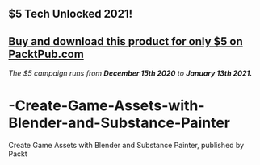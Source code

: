 ## $5 Tech Unlocked 2021!
[Buy and download this product for only $5 on PacktPub.com](https://www.packtpub.com/)
-----
*The $5 campaign         runs from __December 15th 2020__ to __January 13th 2021.__*

# -Create-Game-Assets-with-Blender-and-Substance-Painter
Create Game Assets with Blender and Substance Painter, published by Packt
